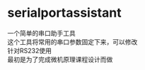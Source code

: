 # serialportassistant<br />
一个简单的串口助手工具<br />
这个工具将常用的串口参数固定下来，可以修改<br />
针对RS232使用<br />
最初是为了完成微机原理课程设计而做<br />

